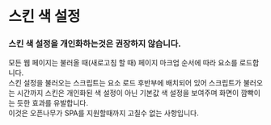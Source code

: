 스킨 색 설정
===

### 스킨 색 설정을 개인화하는것은 권장하지 않습니다.
모든 웹 페이지는 불러올 때(새로고침 할 때) 페이지 마크업 순서에 따라 요소를 로드합니다.  
스킨 설정을 불러오는 스크립트는 요소 로드 후반부에 배치되어 있어 스크립트가 불러오는 시간까지 스킨은 개인화된 색 설정이 아닌 기본값 색 설정을 보여주며 화면이 깜빡이는 듯한 효과를 유발합니다.  
이것은 오픈나무가 SPA를 지원할때까지 고칠수 없는 사항입니다.  